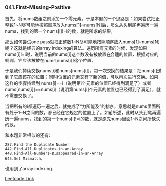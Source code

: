 ### 041.First-Missing-Positive

首先，将nums数组之前添加一个零元素。于是本题的一个思路是：如果尝试把正整数1~N尽可能地按照顺序放入nums[1]~nums[N]后，那么从头到尾再遍历一遍nums，找到的第一个nums[i]!=i的数，就是所求的结果。 

那么如何尝试one pass就把正整数1~N尽可能地按照顺序放入nums[1]~nums[N]呢？这就是经典的array indexing的算法。遍历所有元素的时候，发现如果nums[i]!=i时，说明当前的nums[i]这个数没有被放置在合适的位置，根据对应的规则，它应该被放在nums[nums[i]]这个位置。

于是我们持续交换nums[i]和nums[nums[i]]。每一次交换的结果是：把nums[i]送到了它应该在的位置；同时i位置的元素又有了新的值，可以再次进行交换。如果这样的步骤持续到 nums[i]==i（说明第i个元素的位置已经得到满足了）或者nums[nums[i]]==nums[i]（说明第nums[i]个元素的位置也已经得到了满足），就不需要交换了。

当把所有的i都遍历一遍之后，就完成了“力所能及”的排序，意思就是nums里面所有处于1\~N之间的数，都已经在它规定的位置上了。如前所述，此时从头到尾再遍历一遍nums，找到的第一个nums[i]!=i的数，就是原先nums里面1~N之间所缺失的数。 

和本题非常相似的还有:
```
287.Find the Duplicate Number
442.Find-All-Duplicates-in-an-Array 
448.Find-All-Numbers-Disappeared-in-an-Array 
645.Set Mismatch，
```
也用到了array indexing.


[Leetcode Link](https://leetcode.com/problems/first-missing-positive)
